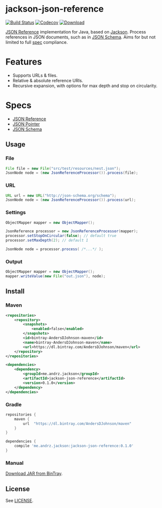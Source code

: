jackson-json-reference
==============

[![Build Status](https://travis-ci.org/AndersDJohnson/jackson-json-reference.png)](https://travis-ci.org/AndersDJohnson/jackson-json-reference)
[![Codecov](https://img.shields.io/codecov/c/github/AndersDJohnson/jackson-json-reference.svg)](http://codecov.io/github/AndersDJohnson/jackson-json-reference)
[![Download](https://api.bintray.com/packages/AndersDJohnson/maven/jackson-json-reference/images/download.svg) ][download]

[JSON Reference] implementation for Java, based on [Jackson]. Process references in JSON documents, such as in [JSON Schema]. Aims for but not limited to full [spec](#specs) compliance.

# Features

* Supports URLs & files.
* Relative & absolute reference URIs.
* Recursive expansion, with options for max depth and stop on circularity.

# Specs

* [JSON Reference]
* [JSON Pointer]
* [JSON Schema]

## Usage

### File
```java
File file = new File("src/test/resources/nest.json");
JsonNode node = (new JsonReferenceProcessor()).process(file);
```

### URL
```java
URL url = new URL("http://json-schema.org/schema");
JsonNode node = (new JsonReferenceProcessor()).process(url);
```

### Settings
```java
ObjectMapper mapper = new ObjectMapper();

JsonReference processor = new JsonReferenceProcessor(mapper);
processor.setStopOnCircular(false); // default true
processor.setMaxDepth(2); // default 1

JsonNode node = processor.process( /*...*/ );
```

### Output
```java
ObjectMapper mapper = new ObjectMapper();
mapper.writeValue(new File("out.json"), node);
```


## Install

### Maven

```xml
<repositories>
    <repository>
        <snapshots>
            <enabled>false</enabled>
        </snapshots>
        <id>bintray-AndersDJohnson-maven</id>
        <name>bintray-AndersDJohnson-maven</name>
        <url>https://dl.bintray.com/AndersDJohnson/maven</url>
    </repository>
</repositories>

<dependencies>
    <dependency>
        <groupId>me.andrz.jackson</groupId>
        <artifactId>jackson-json-reference</artifactId>
        <version>0.1.0</version>
    </dependency>
</dependencies>
```

### Gradle

```gradle
repositories {
    maven {
        url  "https://dl.bintray.com/AndersDJohnson/maven" 
    }
}

dependencies {
    compile 'me.andrz.jackson:jackson-json-reference:0.1.0'
}
```

### Manual

[Download JAR from BinTray][download].

## License

See [LICENSE](LICENSE).

[Jackson]: https://github.com/FasterXML/jackson
[JSON Reference]: http://tools.ietf.org/html/draft-pbryan-zyp-json-ref-03
[JSON Pointer]: http://tools.ietf.org/html/rfc6901
[JSON Schema]: http://json-schema.org/
[download]: https://bintray.com/artifact/download/AndersDJohnson/maven/me/andrz/jackson/jackson-json-reference/0.1.0/jackson-json-reference-0.1.0.jar
